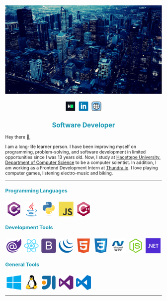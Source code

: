 
# ![header](https://raw.githubusercontent.com/mehmetyz/mehmetyz/main/banner.gif)

<p align='center'>
<a href="https://hackerrank.com/mehmetyz"><img height="30" src="https://raw.githubusercontent.com/mehmetyz/mehmetyz/main/icons/hackerrank.jpg"></a>&nbsp;&nbsp;
<a href="https://www.linkedin.com/in/mehmetyz/"><img height="30" src="https://raw.githubusercontent.com/mehmetyz/mehmetyz/main/icons/linkedin.svg"></a> &nbsp;
<a href="https://github.com/mehmetyz"><img height="30" src="https://raw.githubusercontent.com/mehmetyz/mehmetyz/main/icons/website.svg"></a>

</p>
<div align="center">
  
## <b style='color:#189AB4'>Software Developer</b></h2>
</div>


Hey there 👋,

I am a long-life learner person. I have been improving myself on programming, problem-solving, and software development in limited opportunities since I was 13 years old. Now, I study at [Hacettepe University, Department of Computer Science](https://cs.hacettepe.edu.tr/) to be a computer scientist. In addition, I am working as a Frontend Development Intern at [Thundra.io](https://www.thundra.io/). I love playing computer games, listening electro-music and biking.

---

### <b style='color:#189AB4'>Programming Languages</b> 
<span>
<img src="https://raw.githubusercontent.com/mehmetyz/mehmetyz/main/icons/csharp.svg"  height="48" style="margin-top: 8px; margin-left: 4px"/>
<img src="https://raw.githubusercontent.com/mehmetyz/mehmetyz/main/icons/java.svg"  height="48" style="margin-top: 8px; margin-left: 4px"/>
<img src="https://raw.githubusercontent.com/mehmetyz/mehmetyz/main/icons/python.svg"  height="48" style="margin-top: 8px; margin-left: 4px"/>
<img src="https://raw.githubusercontent.com/mehmetyz/mehmetyz/main/icons/javascript.svg"  height="48" style="margin-top: 8px; margin-left: 4px"/>
<img src="https://raw.githubusercontent.com/mehmetyz/mehmetyz/main/icons/cplusplus.svg"  height="48" style="margin-top: 8px; margin-left: 4px"/>
</span>

### <b style='color:#189AB4'>Development Tools</b>
<span >
<img src="https://raw.githubusercontent.com/mehmetyz/mehmetyz/main/icons/blazor.png"  height="48" style="margin-top: 8px; margin-left: 4px"/>
<img src="https://raw.githubusercontent.com/mehmetyz/mehmetyz/main/icons/reactjs.svg"  height="48" style="margin-top: 8px; margin-left: 4px"/>
<img src="https://raw.githubusercontent.com/mehmetyz/mehmetyz/main/icons/bootstrap.svg"  height="48" style="margin-top: 8px; margin-left: 4px"/>
<img src="https://raw.githubusercontent.com/mehmetyz/mehmetyz/main/icons/jquery.svg"  height="48" style="margin-top: 8px; margin-left: 4px"/>
<img src="https://raw.githubusercontent.com/mehmetyz/mehmetyz/main/icons/html.svg"  height="48" style="margin-top: 8px; margin-left: 4px"/>
<img src="https://raw.githubusercontent.com/mehmetyz/mehmetyz/main/icons/css.svg"  height="48" style="margin-top: 8px; margin-left: 4px"/>
<img src="https://raw.githubusercontent.com/mehmetyz/mehmetyz/main/icons/wpf.png"  height="48" style="margin-top: 8px; margin-left: 4px"/>
<img src="https://raw.githubusercontent.com/mehmetyz/mehmetyz/main/icons/nodejs.svg"  height="48" style="margin-top: 8px; margin-left: 4px"/>
<img src="https://raw.githubusercontent.com/mehmetyz/mehmetyz/main/icons/dot-net.png"  height="48" style="margin-top: 8px; margin-left: 4px"/>
</span>

### <b style='color:#189AB4'>General Tools</b>
<span >
<img src="https://raw.githubusercontent.com/mehmetyz/mehmetyz/main/icons/windows.svg"  height="48" style="margin-top: 8px; margin-left: 4px"/>
<img src="https://raw.githubusercontent.com/mehmetyz/mehmetyz/main/icons/linux.svg"  height="48" style="margin-top: 8px; margin-left: 4px"/>
<img src="https://raw.githubusercontent.com/mehmetyz/mehmetyz/main/icons/intellij.svg"  height="48" style="margin-top: 8px; margin-left: 4px"/>
<img src="https://raw.githubusercontent.com/mehmetyz/mehmetyz/main/icons/visual-studio.svg"  height="48" style="margin-top: 8px; margin-left: 4px"/>
<img src="https://raw.githubusercontent.com/mehmetyz/mehmetyz/main/icons/visual-studio-code.svg"  height="48" style="margin-top: 8px; margin-left: 4px"/>
</span>

---

